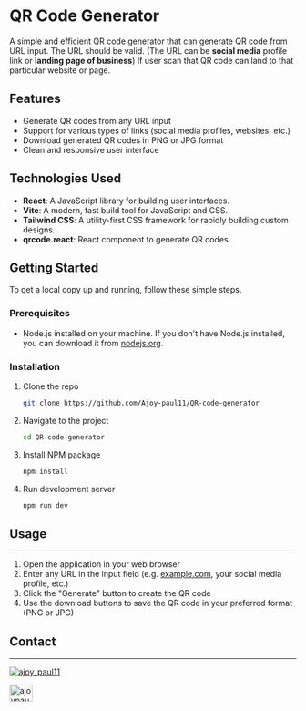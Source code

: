 # QR Code Generator

A simple and efficient QR code generator that can generate QR code from URL input. The URL should be valid. (The URL can be **social media** profile link or **landing page of business**) If user scan that QR code can land to that particular website or page.

## Features

- Generate QR codes from any URL input
- Support for various types of links (social media profiles, websites, etc.)
- Download generated QR codes in PNG or JPG format
- Clean and responsive user interface

## Technologies Used

- **React**: A JavaScript library for building user interfaces.
- **Vite**: A modern, fast build tool for JavaScript and CSS.
- **Tailwind CSS**: A utility-first CSS framework for rapidly building custom designs.
- **qrcode.react**: React component to generate QR codes.

## Getting Started

To get a local copy up and running, follow these simple steps.

### Prerequisites

- Node.js installed on your machine. If you don't have Node.js installed, you can download it from [nodejs.org](https://nodejs.org/).

### Installation

1. Clone the repo
   ```sh
   git clone https://github.com/Ajoy-paul11/QR-code-generator
   ```
2. Navigate to the project
   ```sh
   cd QR-code-generator
   ```
3. Install NPM package
   ```sh
   npm install
   ```
4. Run development server
   ```sh
   npm run dev
   ```

## Usage

---

1. Open the application in your web browser
2. Enter any URL in the input field (e.g. [example.com](https://www.example.com), your social media profile, etc.)
3. Click the "Generate" button to create the QR code
4. Use the download buttons to save the QR code in your preferred format (PNG or JPG)

## Contact

---

<p align="left"> <a href="https://twitter.com/ajoy_paul11" target="blank"><img src="https://img.shields.io/twitter/follow/ajoy_paul11?logo=twitter&style=for-the-badge" alt="ajoy_paul11" /></a> </p>

<a href="https://linkedin.com/in/ajoypaul" target="blank"><img align="center" src="https://raw.githubusercontent.com/rahuldkjain/github-profile-readme-generator/master/src/images/icons/Social/linked-in-alt.svg" alt="ajoypaul" height="30" width="40" /></a>
